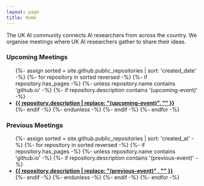 ```yaml
---
layout: page
title: Home
---
```


The UK AI community connects AI researchers from across the country. We organise meetings where UK AI researchers gather to share their ideas.

<h3>Upcoming Meetings</h3>

<ul>
{%- assign sorted = site.github.public_repositories | sort: 'created_date' -%}
{%- for repository in sorted reversed -%}
  {%- if repository.has_pages -%}
    {%- unless repository.name contains 'github.io' -%}
      {%- if repository.description contains '(upcoming-event)' -%}
        <li>
          <a href="{{ repository.name | prepend: site.baseurlsite }}" target="_blank"><b>{{ repository.description | replace: "(upcoming-event)", "" }}</b></a>
        </li>
      {%- endif -%}
    {%- endunless -%}
  {%- endif -%}
{%- endfor -%}
</ul>

<h3>Previous Meetings</h3>

<ul>
{%- assign sorted = site.github.public_repositories | sort: 'created_at' -%}
{%- for repository in sorted reversed -%}
  {%- if repository.has_pages -%}
    {%- unless repository.name contains 'github.io' -%}
      {%- if repository.description contains '(previous-event)' -%}
        <li>
          <a href="{{ repository.name | prepend: site.baseurlsite }}" target="_blank"><b>{{ repository.description | replace: "(previous-event)" , "" }}</b></a>
        </li>
      {%- endif -%}
    {%- endunless -%}
  {%- endif -%}
{%- endfor -%}
</ul>
